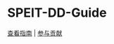 # SPEIT-DD-Guide

[查看指南](https://wintertee.github.io/SPEIT-DD-Guide/#/) | [参与贡献](https://wintertee.github.io/SPEIT-DD-Guide/#/CONTRIBUTING)
